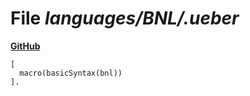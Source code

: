 # File _languages/BNL/.ueber_
**[GitHub](https://github.com/softlang/yas/blob/master/languages/BNL/.ueber)**
```
[
  macro(basicSyntax(bnl))
].
```
